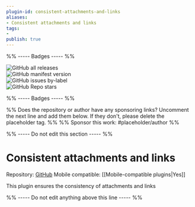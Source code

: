 ```yaml
---
plugin-id: consistent-attachments-and-links
aliases:
- Consistent attachments and links
tags: 
- 
publish: true
---
```


%% ----- Badges ----- %%

![GitHub all releases](https://img.shields.io/github/downloads/derwish-pro/obsidian-consistent-attachments-and-links/total?color=573E7A&logo=github&style=for-the-badge)   
![GitHub manifest version](https://img.shields.io/github/manifest-json/v/derwish-pro/obsidian-consistent-attachments-and-links?color=573E7A&logo=github&style=for-the-badge)   
![GitHub issues by-label](https://img.shields.io/github/issues/derwish-pro/obsidian-consistent-attachments-and-links/help%20wanted?color=573E7A&logo=github&style=for-the-badge)   
![GitHub Repo stars](https://img.shields.io/github/stars/derwish-pro/obsidian-consistent-attachments-and-links?color=573E7A&logo=github&style=for-the-badge)

%% ----- Badges ----- %%

%% Does the repository or author have any sponsoring links? Uncomment the next line and add them below. If they don't, please delete the placeholder tag. %%
%% Sponsor this work: #placeholder/author %%

%% ----- Do not edit this section ----- %%

# Consistent attachments and links

Repository: [GitHub](https://github.com/derwish-pro/obsidian-consistent-attachments-and-links)
Mobile compatible: [[Mobile-compatible plugins|Yes]]

This plugin ensures the consistency of attachments and links

%% ----- Do not edit anything above this line ----- %% 
